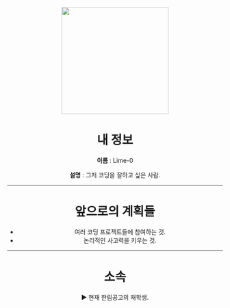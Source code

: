 <center><img src="https://github.com/Lime-0/Lime-0/assets/173982650/bbe0ac78-b531-4627-bb36-a1f360e2b464" width="250" height="250"><center>

# 내 정보

**이름** : Lime-0

**설명** : 그저 코딩을 잘하고 싶은 사람.

----------

# 앞으로의 계획들

- 여러 코딩 프로젝트들에 참여하는 것.
- 논리적인 사고력을 키우는 것.
----------

# 소속

▶ 현재 한림공고의 재학생.
